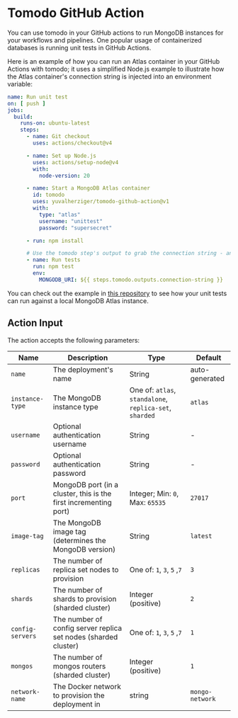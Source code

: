 # Tomodo GitHub Action

You can use tomodo in your GitHub actions to run MongoDB instances for your workflows and pipelines. One popular
usage of containerized databases is running unit tests in GitHub Actions.

Here is an example of how you can run an Atlas container in your GitHub Actions with tomodo; it uses a simplified
Node.js example to illustrate how the Atlas container's connection string is injected into an environment variable:

```yaml
name: Run unit test
on: [ push ]
jobs:
  build:
    runs-on: ubuntu-latest
    steps:
      - name: Git checkout
        uses: actions/checkout@v4

      - name: Set up Node.js
        uses: actions/setup-node@v4
        with:
          node-version: 20

      - name: Start a MongoDB Atlas container
        id: tomodo
        uses: yuvalherziger/tomodo-github-action@v1
        with:
          type: "atlas"
          username: "unittest"
          password: "supersecret"

      - run: npm install

      # Use the tomodo step's output to grab the connection string - and you're done!
      - name: Run tests
        run: npm test
        env:
          MONGODB_URI: ${{ steps.tomodo.outputs.connection-string }}
```

You can check out the example in [this repository](https://github.com/yuvalherziger/tomodo-action-example) to see
how your unit tests can run against a local MongoDB Atlas instance.

## Action Input

The action accepts the following parameters:

| Name             | Description                                                      | Type                                                    | Default         |
|------------------|------------------------------------------------------------------|---------------------------------------------------------|-----------------|
| `name`           | The deployment's name                                            | String                                                  | auto-generated  |
| `instance-type`  | The MongoDB instance type                                        | One of: `atlas`, `standalone`, `replica-set`, `sharded` | `atlas`         |
| `username`       | Optional authentication username                                 | String                                                  | -               |
| `password`       | Optional authentication password                                 | String                                                  | -               |
| `port`           | MongoDB port (in a cluster, this is the first incrementing port) | Integer; Min: `0`, Max: `65535`                         | `27017`         |
| `image-tag`      | The MongoDB image tag (determines the MongoDB version)           | String                                                  | `latest`        |
| `replicas`       | The number of replica set nodes to provision                     | One of: `1`, `3`, `5` ,`7`                              | `3`             |
| `shards`         | The number of shards to provision (sharded cluster)              | Integer (positive)                                      | `2`             |
| `config-servers` | The number of config server replica set nodes (sharded cluster)  | One of: `1`, `3`, `5` ,`7`                              | `1`             |
| `mongos`         | The number of mongos routers (sharded cluster)                   | Integer (positive)                                      | `1`             |
| `network-name`   | The Docker network to provision the deployment in                | string                                                  | `mongo-network` |
